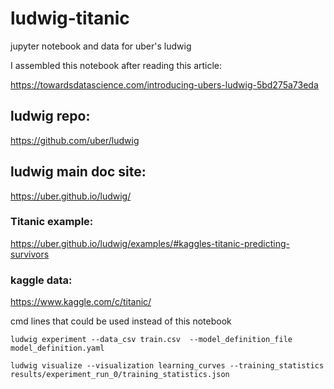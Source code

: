 # ludwig-titanic
jupyter notebook and data for uber's ludwig

I assembled this notebook after reading this article:

https://towardsdatascience.com/introducing-ubers-ludwig-5bd275a73eda

## ludwig repo:
https://github.com/uber/ludwig

## ludwig main doc site:
https://uber.github.io/ludwig/

### Titanic example:
https://uber.github.io/ludwig/examples/#kaggles-titanic-predicting-survivors

### kaggle data:
https://www.kaggle.com/c/titanic/

cmd lines that could be used instead of this notebook
```
ludwig experiment --data_csv train.csv  --model_definition_file model_definition.yaml

ludwig visualize --visualization learning_curves --training_statistics results/experiment_run_0/training_statistics.json
```
